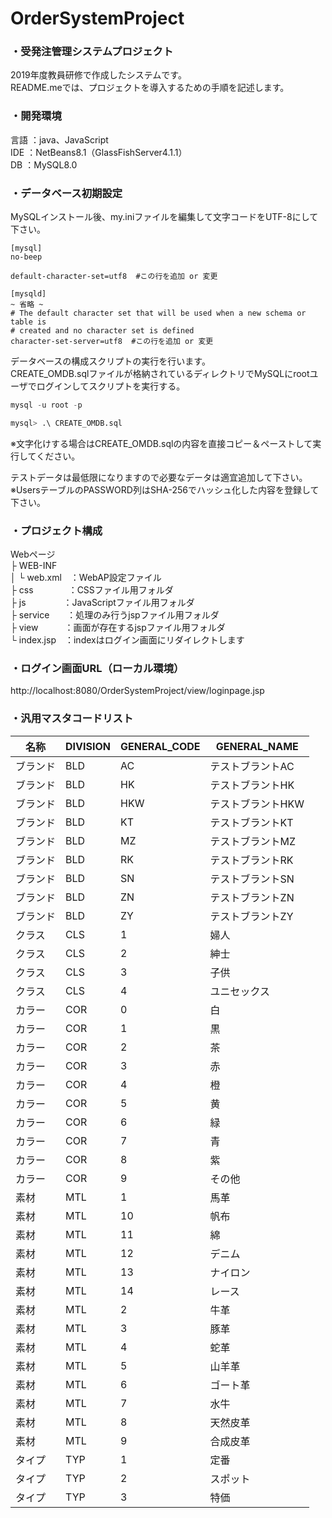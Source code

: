 # OrderSystemProject

### ・受発注管理システムプロジェクト
2019年度教員研修で作成したシステムです。  
README.meでは、プロジェクトを導入するための手順を記述します。

### ・開発環境
言語 ：java、JavaScript  
IDE ：NetBeans8.1（GlassFishServer4.1.1）  
DB  ：MySQL8.0  

### ・データベース初期設定
MySQLインストール後、my.iniファイルを編集して文字コードをUTF-8にして下さい。  
```
[mysql]
no-beep

default-character-set=utf8  #この行を追加 or 変更

[mysqld]
~ 省略 ~
# The default character set that will be used when a new schema or table is
# created and no character set is defined
character-set-server=utf8  #この行を追加 or 変更
```

データベースの構成スクリプトの実行を行います。  
CREATE_OMDB.sqlファイルが格納されているディレクトリでMySQLにrootユーザでログインしてスクリプトを実行する。
```sql
mysql -u root -p

mysql> .\ CREATE_OMDB.sql
```
※文字化けする場合はCREATE_OMDB.sqlの内容を直接コピー＆ペーストして実行してください。

テストデータは最低限になりますので必要なデータは適宜追加して下さい。  
※UsersテーブルのPASSWORD列はSHA-256でハッシュ化した内容を登録して下さい。  

### ・プロジェクト構成
Webページ  
├ WEB-INF  
│ └ web.xml　：WebAP設定ファイル  
├ css　　　　：CSSファイル用フォルダ  
├ js　　　　 ：JavaScriptファイル用フォルダ  
├ service　　：処理のみ行うjspファイル用フォルダ  
├ view　　　：画面が存在するjspファイル用フォルダ  
└ index.jsp　：indexはログイン画面にリダイレクトします

### ・ログイン画面URL（ローカル環境）
http://localhost:8080/OrderSystemProject/view/loginpage.jsp

### ・汎用マスタコードリスト
名称       |  DIVISION | GENERAL_CODE | GENERAL_NAME      |
-----------|-----------|--------------|-------------------|
ブランド    |  BLD      | AC           | テストブラントAC  |
ブランド    |  BLD      | HK           | テストブラントHK  |
ブランド    |  BLD      | HKW          | テストブラントHKW |
ブランド    |  BLD      | KT           | テストブラントKT  |
ブランド    |  BLD      | MZ           | テストブラントMZ  |
ブランド    |  BLD      | RK           | テストブラントRK  |
ブランド    |  BLD      | SN           | テストブラントSN  |
ブランド    |  BLD      | ZN           | テストブラントZN  |
ブランド    |  BLD      | ZY           | テストブラントZY  |
クラス      |  CLS      | 1            | 婦人              |
クラス      |  CLS      | 2            | 紳士              |
クラス      |  CLS      | 3            | 子供              |
クラス      |  CLS      | 4            | ユニセックス      |
カラー      |  COR      | 0            | 白                |
カラー      |  COR      | 1            | 黒                |
カラー      |  COR      | 2            | 茶                |
カラー      |  COR      | 3            | 赤                |
カラー      |  COR      | 4            | 橙                |
カラー      |  COR      | 5            | 黄                |
カラー      |  COR      | 6            | 緑                |
カラー      |  COR      | 7            | 青                |
カラー      |  COR      | 8            | 紫                |
カラー      |  COR      | 9            | その他            |
素材        |  MTL      | 1            | 馬革              |
素材        |  MTL      | 10           | 帆布              |
素材        |  MTL      | 11           | 綿                |
素材        |  MTL      | 12           | デニム            |
素材        |  MTL      | 13           | ナイロン          |
素材        |  MTL      | 14           | レース            |
素材        |  MTL      | 2            | 牛革              |
素材        |  MTL      | 3            | 豚革              |
素材        |  MTL      | 4            | 蛇革              |
素材        |  MTL      | 5            | 山羊革            |
素材        |  MTL      | 6            | ゴート革          |
素材        |  MTL      | 7            | 水牛              |
素材        |  MTL      | 8            | 天然皮革          |
素材        |  MTL      | 9            | 合成皮革          |
タイプ      |  TYP      | 1            | 定番              |
タイプ      |  TYP      | 2            | スポット          |
タイプ      |  TYP      | 3            | 特価              |
